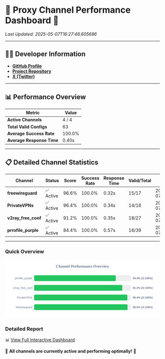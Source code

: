 # 🌟 Proxy Channel Performance Dashboard 🌟

_Last Updated: 2025-05-07T16:27:46.605686_

---

## 👩‍💻 Developer Information

- **[GitHub Profile](https://github.com/4n0nymou3)**  
- **[Project Repository](https://github.com/4n0nymou3/multi-proxy-config-fetcher)**  
- **[X (Twitter)](https://x.com/4n0nymou3)**  

---

## 📊 Performance Overview

| Metric                | Value       |
|-----------------------|-------------|
| **Active Channels**   | 4 / 4       |
| **Total Valid Configs** | 63          |
| **Average Success Rate** | 100.0%      |
| **Average Response Time** | 0.40s       |

---

## 📋 Detailed Channel Statistics

| Channel          | Status     | Score  | Success Rate | Response Time | Valid/Total | Last Success               |
|------------------|------------|--------|--------------|---------------|-------------|----------------------------|
| **freewireguard**  | ✅ Active  | 96.6%  | 100.0% | 0.32s         | 15/17       | 2025-05-07T16:27:46.603923 |
| **PrivateVPNs**  | ✅ Active  | 96.4%  | 100.0% | 0.34s         | 14/16       | 2025-05-07T16:27:46.253513 |
| **v2ray_free_conf**  | ✅ Active  | 91.2%  | 100.0% | 0.35s         | 18/27       | 2025-05-07T16:27:45.879173 |
| **prrofile_purple**  | ✅ Active  | 84.4%  | 100.0% | 0.57s         | 16/39       | 2025-05-07T16:27:45.500798 |

---

### Quick Overview
<div align="center">
  <a href="https://raw.githubusercontent.com/nullluser/NullRepo/refs/heads/main/assets/channel_stats_chart.svg">
    <img src="https://raw.githubusercontent.com/nullluser/NullRepo/refs/heads/main/assets/channel_stats_chart.svg" alt="Source Performance Statistics" width="800">
  </a>
</div>

### Detailed Report
📊 [View Full Interactive Dashboard](https://htmlpreview.github.io/?https://github.com/nullluser/NullRepo/blob/main/assets/performance_report.html)

🎉 **All channels are currently active and performing optimally!** 🎉
